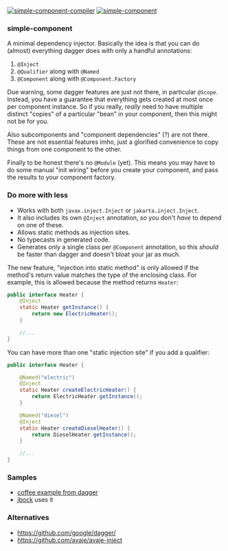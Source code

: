 [![simple-component-compiler](https://maven-badges.herokuapp.com/maven-central/io.github.jbock-java/simple-component-compiler/badge.svg?color=grey&subject=simple-component-compiler)](https://maven-badges.herokuapp.com/maven-central/io.github.jbock-java/simple-component-compiler)
[![simple-component](https://maven-badges.herokuapp.com/maven-central/io.github.jbock-java/simple-component/badge.svg?subject=simple-component)](https://maven-badges.herokuapp.com/maven-central/io.github.jbock-java/simple-component)

### simple-component

A minimal dependency injector. Basically the idea is that you can do (almost) everything dagger does with only a handful annotations:

1. `@Inject`
2. `@Qualifier` along with `@Named`
3. `@Component` along with `@Component.Factory`

Due warning, some dagger features are just not there, in particular `@Scope`.
Instead, you have a guarantee that everything gets created at most once per component instance.
So if you really, *really* need to have multiple distinct "copies" of a particular "bean" in your component, then this might not be for you.

Also subcomponents and "component dependencies" (?) are not there. These are not essential features imho, just a glorified convenience to copy
things from one component to the other.

Finally to be honest there's no `@Module` (yet).
This means you may have to do some manual "init wiring" before you create your component, and pass the results to your component factory.

### Do more with less

* Works with both `javax.inject.Inject` or `jakarta.inject.Inject`.
* It also includes its own `@Inject` annotation, so you don't *have* to depend on one of these.
* Allows static methods as injection sites.
* No typecasts in generated code.
* Generates only a single class per `@Component` annotation, so this *should* be faster than dagger and doesn't bloat your jar as much.

The new feature, "injection into static method" is only allowed if the method's return value matches the type of the enclosing class.
For example, this is allowed because the method returns `Heater`:

```java
public interface Heater {
    @Inject
    static Heater getInstance() {
        return new ElectricHeater();
    }

    //...
}
```

You can have more than one "static injection site" if you add a qualifier:

```java
public interface Heater {

    @Named("electric")
    @Inject
    static Heater createElectricHeater() {
        return ElectricHeater.getInstance();
    }

    @Named("diesel")
    @Inject
    static Heater createDieselHeater() {
        return DieselHeater.getInstance();
    }

    //...
}
```

### Samples

* [coffee example from dagger](https://github.com/jbock-java/modular-thermosiphon)
* [jbock](https://github.com/jbock-java/jbock) uses it

### Alternatives

* https://github.com/google/dagger/
* https://github.com/avaje/avaje-inject
